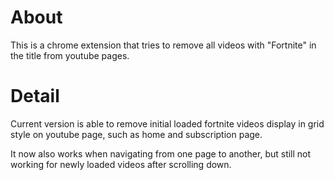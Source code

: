 # About
This is a chrome extension that tries to remove all videos with "Fortnite" in the title from youtube pages.

# Detail
Current version is able to remove initial loaded fortnite videos display in grid style on youtube page, such as home and subscription page. 

It now also works when navigating from one page to another, but still not working for newly loaded videos after scrolling down.